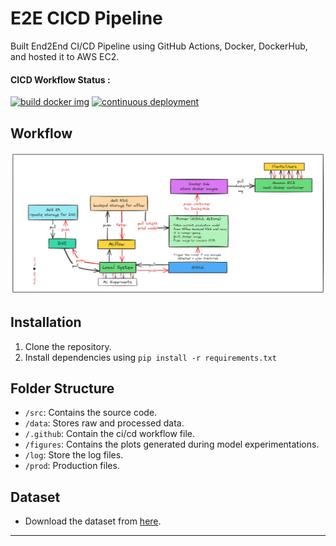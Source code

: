 E2E CICD Pipeline
==============================

Built End2End CI/CD Pipeline using GitHub Actions, Docker, DockerHub, and hosted it to AWS EC2.

#### CICD Workflow Status :
[![build docker img](https://github.com/ronylpatil/cicd-aws/actions/workflows/pull_img.yaml/badge.svg)](https://github.com/ronylpatil/cicd-aws/actions/workflows/pull_img.yaml)
[![continuous deployment](https://github.com/ronylpatil/cicd-aws/actions/workflows/continuous_deployment.yaml/badge.svg)](https://github.com/ronylpatil/cicd-aws/actions/workflows/continuous_deployment.yaml)

## Workflow
<p align = "center">
  <img class="center" src = "https://github.com/ronylpatil/cicd-aws/blob/main/workflow/workflow.png" alt = "Drawing">
</p>

## Installation

1. Clone the repository.
2. Install dependencies using `pip install -r requirements.txt`

## Folder Structure

- `/src`: Contains the source code.
- `/data`: Stores raw and processed data.
- `/.github`: Contain the ci/cd workflow file.
- `/figures`: Contains the plots generated during model experimentations.
- `/log`: Store the log files.
- `/prod`: Production files. 

## Dataset

- Download the dataset from [here](https://www.kaggle.com/datasets/yasserh/wine-quality-dataset).

___
